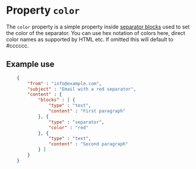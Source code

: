 # Property `color`

The `color` property is a simple property inside
[separator blocks](/copernica-docs:ResponsiveEmail/json/block-separator) used to set the color of
the separator. You can use hex notation of colors here, direct color names as supported
by HTML etc. If omitted this will default to #cccccc.

## Example use


````json
    {
        "from" : "info@example.com",
        "subject" : "Email with a red separator",
        "content" : {
            "blocks" : [ {
                "type" : "text",
                "content" : "First paragraph"
            }, {
                "type" : "separator",
                "color" : "red"
            }, {
                "type" : "text",
                "content" : "Second paragraph"
            } ]
        }
    }
````
